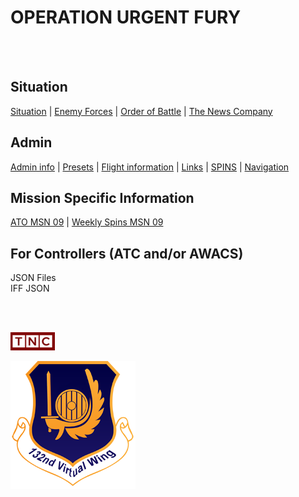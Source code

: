 # OPERATION URGENT FURY

<br>
<br>


## Situation
[Situation](/Docs/Situation.md) |  [Enemy Forces](/Docs/Enemy.md)  |  [Order of Battle](/Docs/OOB.md) | [The News Company](/OPUF-Brief/Docs/News/News_company.html)



## Admin
[Admin info](/OPUF-Brief/Docs/Admin/Admin.html) | [Presets](/Docs/Presets.md)  | [Flight information](/Docs/Flights.md) | [Links](/Docs/Links.md) | [SPINS](/Docs/SPINS.md) | [Navigation](/Docs/Navigation.md)



## Mission Specific Information
[ATO MSN 09](/OPUF-Brief/Docs/ATO/ATO_9.html) | [Weekly Spins MSN 09](/Docs/SPINS_09.md)

## For Controllers (ATC and/or AWACS)
JSON Files <br>
IFF JSON





<br>
<br>


![TNC Logo](Images/TNC.PNG)

![132nd Logo](/Images/132ndLogosmall.png)
